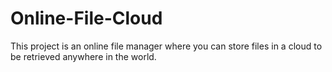 # Online-File-Cloud
This project is an online file manager where you can store files in a cloud to be retrieved anywhere in the world.
